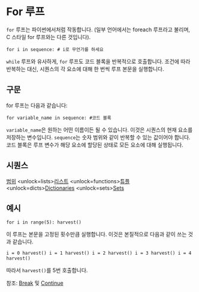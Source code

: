 # For 루프
`for` 루프는 파이썬에서처럼 작동합니다. (일부 언어에서는 foreach 루프라고 불리며, C 스타일 for 루프와는 다른 것입니다).

`for i in sequence:
	# i로 무언가를 하세요`

`while` 루프와 유사하게, `for` 루프도 코드 블록을 반복적으로 호출합니다. 조건에 따라 반복하는 대신, 시퀀스의 각 요소에 대해 한 번씩 루프 본문을 실행합니다.

## 구문
for 루프는 다음과 같습니다:

`for variable_name in sequence:
	#코드 블록`

`variable_name`은 원하는 어떤 이름이든 될 수 있습니다. 이것은 시퀀스의 현재 요소를 저장하는 변수입니다. `sequence`는 숫자 범위와 같이 반복할 수 있는 값이어야 합니다. 코드 블록은 루프 변수가 해당 요소에 할당된 상태로 모든 요소에 대해 실행됩니다.

## 시퀀스
[범위](functions/range)      <unlock=lists>[리스트](docs/scripting/lists.md)      </unlock><unlock=functions>[튜플](docs/scripting/tuples.md)      </unlock><unlock=dicts>[Dictionaries](docs/scripting/dicts.md)      </unlock><unlock=sets>[Sets](docs/scripting/sets.md)</unlock>

## 예시
`for i in range(5):
    harvest()`

이 루프는 본문을 고정된 횟수만큼 실행합니다. 이것은 본질적으로 다음과 같이 쓰는 것과 같습니다.

`i = 0
harvest()
i = 1
harvest()
i = 2
harvest()
i = 3
harvest()
i = 4
harvest()`

따라서 `harvest()`를 5번 호출합니다.

참조: [Break](docs/scripting/break.md) 및 [Continue](docs/scripting/continue.md)